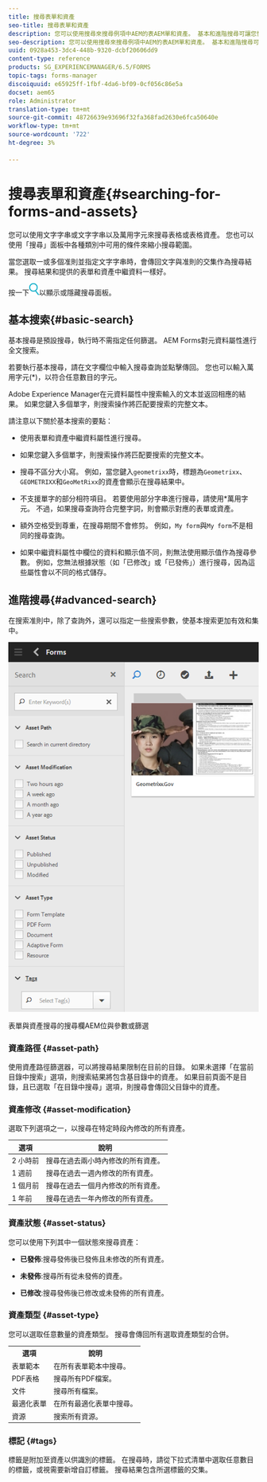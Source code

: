 ```yaml
---
title: 搜尋表單和資產
seo-title: 搜尋表單和資產
description: 您可以使用搜尋來搜尋例項中AEM的表AEM單和資產。 基本和進階搜尋可讓您快速找到資產。
seo-description: 您可以使用搜尋來搜尋例項中AEM的表AEM單和資產。 基本和進階搜尋可讓您快速找到資產。
uuid: 0928a453-3dc4-448b-9320-dcbf20606dd9
content-type: reference
products: SG_EXPERIENCEMANAGER/6.5/FORMS
topic-tags: forms-manager
discoiquuid: e65925ff-1fbf-4da6-bf09-0cf056c86e5a
docset: aem65
role: Administrator
translation-type: tm+mt
source-git-commit: 48726639e93696f32fa368fad2630e6fca50640e
workflow-type: tm+mt
source-wordcount: '722'
ht-degree: 3%

---
```



# 搜尋表單和資產{#searching-for-forms-and-assets}

您可以使用文字字串或文字字串以及萬用字元來搜尋表格或表格資產。 您也可以使用「搜尋」面板中各種類別中可用的條件來縮小搜尋範圍。

當您選取一或多個准則並指定文字字串時，會傳回文字與准則的交集作為搜尋結果。 搜尋結果和提供的表單和資產中繼資料一樣好。

按一下![aem6forms_search](assets/aem6forms_search.png)以顯示或隱藏搜尋面板。

## 基本搜索{#basic-search}

基本搜尋是預設搜尋，執行時不需指定任何篩選。 AEM Forms對元資料屬性進行全文搜索。

若要執行基本搜尋，請在文字欄位中輸入搜尋查詢並點擊傳回。 您也可以輸入萬用字元(*)，以符合任意數目的字元。

Adobe Experience Manager在元資料屬性中搜索輸入的文本並返回相應的結果。 如果您鍵入多個單字，則搜索操作將匹配要搜索的完整文本。

請注意以下關於基本搜索的要點：

* 使用表單和資產中繼資料屬性進行搜尋。
* 如果您鍵入多個單字，則搜索操作將匹配要搜索的完整文本。
* 搜尋不區分大小寫。 例如，當您鍵入`geometrixx`時，標題為`Geometrixx`、`GEOMETRIXX`和`GeoMetRixx`的資產會顯示在搜尋結果中。

* 不支援單字的部分相符項目。 若要使用部分字串進行搜尋，請使用*萬用字元。 不過，如果搜尋查詢符合完整字詞，則會顯示對應的表單或資產。
* 額外空格受到尊重，在搜尋期間不會修剪。 例如，`My form`與`My form`不是相同的搜尋查詢。

* 如果中繼資料屬性中欄位的資料和顯示值不同，則無法使用顯示值作為搜尋參數。 例如，您無法根據狀態（如「已修改」或「已發佈」）進行搜尋，因為這些屬性會以不同的格式儲存。

## 進階搜尋{#advanced-search}

在搜索准則中，除了查詢外，還可以指定一些搜索參數，使基本搜索更加有效和集中。

![表單與資產搜尋的搜尋欄AEM位與參數或篩選](assets/search_forms_assets.png)

表單與資產搜尋的搜尋欄AEM位與參數或篩選

### 資產路徑 {#asset-path}

使用資產路徑篩選器，可以將搜尋結果限制在目前的目錄。 如果未選擇「在當前目錄中搜索」選項，則搜索結果將包含基目錄中的資產。 如果目前頁面不是目錄，且已選取「在目錄中搜尋」選項，則搜尋會傳回父目錄中的資產。

### 資產修改 {#asset-modification}

選取下列選項之一，以搜尋在特定時段內修改的所有資產。

| **選項** | **說明** |
|---|---|
| 2 小時前 | 搜尋在過去兩小時內修改的所有資產。 |
| 1 週前 | 搜尋在過去一週內修改的所有資產。 |
| 1 個月前 | 搜尋在過去一個月內修改的所有資產。 |
| 1 年前 | 搜尋在過去一年內修改的所有資產。 |

### 資產狀態 {#asset-status}

您可以使用下列其中一個狀態來搜尋資產：

* **已發佈**:搜尋發佈後已發佈且未修改的所有資產。

* **未發佈**:搜尋所有從未發佈的資產。

* **已修改**:搜尋發佈後已修改或未發佈的所有資產。

### 資產類型 {#asset-type}

您可以選取任意數量的資產類型。 搜尋會傳回所有選取資產類型的合併。

<table>
 <tbody>
  <tr>
   <th>選項</th> 
   <th>說明</th> 
  </tr>
  <tr>
   <td>表單範本<br /> </td> 
   <td>在所有表單範本中搜尋。<br /> </td> 
  </tr>
  <tr>
   <td>PDF表格</td> 
   <td>搜尋所有PDF檔案。</td> 
  </tr>
  <tr>
   <td>文件</td> 
   <td>搜尋所有檔案。</td> 
  </tr>
  <tr>
   <td>最適化表單<br /> </td> 
   <td>在所有最適化表單中搜尋。</td> 
  </tr>
  <tr>
   <td>資源</td> 
   <td>搜索所有資源。<br /> </td> 
  </tr>
 </tbody>
</table>

### 標記 {#tags}

標籤是附加至資產以供識別的標籤。 在搜尋時，請從下拉式清單中選取任意數目的標籤，或視需要新增自訂標籤。 搜尋結果包含所選標籤的交集。
